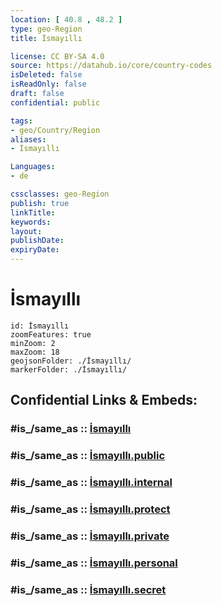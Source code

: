```yaml
---
location: [ 40.8 , 48.2 ] 
type: geo-Region
title: İsmayıllı

license: CC BY-SA 4.0
source: https://datahub.io/core/country-codes
isDeleted: false
isReadOnly: false
draft: false
confidential: public

tags:
- geo/Country/Region
aliases:
- İsmayıllı

Languages:
- de

cssclasses: geo-Region
publish: true
linkTitle: 
keywords: 
layout: 
publishDate: 
expiryDate: 
---
```


# İsmayıllı

```leaflet
id: İsmayıllı
zoomFeatures: true 
minZoom: 2 
maxZoom: 18
geojsonFolder: ./İsmayıllı/
markerFolder: ./İsmayıllı/
```


## Confidential Links & Embeds: 

### #is_/same_as :: [İsmayıllı](/_Standards/Earth/Continent/Asia/Asia~North~West/Azerbaijan/Regions~Azerbaijan/Daglig-Shirvan/counties~Daglig-Shirvan/İsmayıllı.md) 

### #is_/same_as :: [İsmayıllı.public](/_public/Earth/Continent/Asia/Asia~North~West/Azerbaijan/Regions~Azerbaijan/Daglig-Shirvan/counties~Daglig-Shirvan/İsmayıllı.public.md) 

### #is_/same_as :: [İsmayıllı.internal](/_internal/Earth/Continent/Asia/Asia~North~West/Azerbaijan/Regions~Azerbaijan/Daglig-Shirvan/counties~Daglig-Shirvan/İsmayıllı.internal.md) 

### #is_/same_as :: [İsmayıllı.protect](/_protect/Earth/Continent/Asia/Asia~North~West/Azerbaijan/Regions~Azerbaijan/Daglig-Shirvan/counties~Daglig-Shirvan/İsmayıllı.protect.md) 

### #is_/same_as :: [İsmayıllı.private](/_private/Earth/Continent/Asia/Asia~North~West/Azerbaijan/Regions~Azerbaijan/Daglig-Shirvan/counties~Daglig-Shirvan/İsmayıllı.private.md) 

### #is_/same_as :: [İsmayıllı.personal](/_personal/Earth/Continent/Asia/Asia~North~West/Azerbaijan/Regions~Azerbaijan/Daglig-Shirvan/counties~Daglig-Shirvan/İsmayıllı.personal.md) 

### #is_/same_as :: [İsmayıllı.secret](/_secret/Earth/Continent/Asia/Asia~North~West/Azerbaijan/Regions~Azerbaijan/Daglig-Shirvan/counties~Daglig-Shirvan/İsmayıllı.secret.md)

